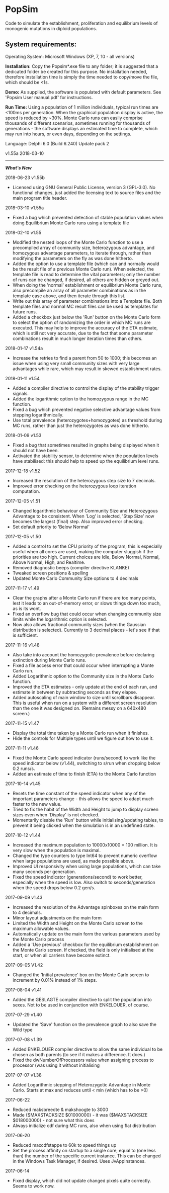 # PopSim
Code to simulate the establishment, proliferation and equilibrium levels of monogenic mutations in diploid populations.

## System requirements: ##
Operating System: Microsoft Windows (XP, 7, 10 - all versions)

**Installation:** Copy the Popsim*.exe file to any folder; it is suggested that a dedicated folder be created for this purpose. No installation needed, therefore installation time is simply the time needed to copy/move the file, which should be <1s.

**Demo:** As supplied, the software is populated with default parameters. See 'Popsim User manual.pdf' for instructions.  

**Run Time:** Using a population of 1 million individuals, typical run times are <100ms per generation. When the graphical population display is active, the speed is reduced by ~30%. Monte Carlo runs can easily comprise thousands of different scenarios, sometimes running for thousands of generations - the software displays an estimated time to complete, which may run into hours, or even days, depending on the settings.        


Language: Delphi 6.0 (Build 6.240) Update pack 2

v1.55a 2018-03-10

----------

***What's New***

2018-06-23 v1.55b

- Licensed using GNU General Public License, version 3 (GPL-3.0). No functional
changes, just added the licensing text to source files and the main program
title header.

2018-03-10 v1.55a

- Fixed a bug which prevented detection of stable population values when doing
Equilibrium Monte Carlo runs using a template file

2018-02-10 v1.55

- Modified the nested loops of the Monte Carlo function to use a precompiled
array of community size, heterozygous advantage, and homozygous advantage
parameters, to iterate through, rather than modifying the parameters on the fly
as was done hitherto.
- Added the option to use a template file (which can and normally would be the
result file of a previous Monte Carlo run). When selected, the template file is
read to determine the vital parameters; only the number of runs can be changed,
if desired, all others are hidden or greyed out.
- When doing the 'normal' establishment or equilibrium Monte Carlo runs, also
precompile an array of all parameter combinations as in the template case above,
and then iterate through this list.
- Write out this array of parameter combinations into a Template file. Both
template files and normal MC result files can be used as templates for future
runs.
- Added a checkbox just below the 'Run' button on the Monte Carlo form to select
the option of randomizing the order in which MC runs are executed. This may help
to improve the accuracy of the ETA estimate, which is still not very accurate,
due to the fact that some parameter combinations result in much longer iteration
times than others.


2018-01-17 v1.54a

- Increase the retries to find a parent from 50 to 1000; this becomes an issue
when using very small community sizes with very large advantages while rare,
which may result in skewed establishment rates.

2018-01-11 v1.54

- Added a compiler directive to control the display of the stability trigger
signals.
- Added the logarithmic option to the homozygous range in the MC function.
- Fixed a bug which prevented negative selective advantage values from stepping
logarithmically.
- Use total prevalence (heterozygotes+homozygotes) as threshold during MC runs,
rather than just the heterozygotes as was done hitherto.

2018-01-09 v1.53

- Fixed a bug that sometimes resulted in graphs being displayed when it should
not have been.
- Activated the stability sensor, to determine when the population levels have
stabilised: this should help to speed up the equilibrium level runs.

2017-12-18 v1.52

- Increased the resolution of the heterozygous step size to 7 decimals.
- Improved error checking on the heterozygous loop iteration computation.

2017-12-05 v1.51

- Changed logarithmic behaviour of Community Size and Heterozygous Advantage to
be consistent. When 'Log' is selected, 'Step Size' now becomes the largest
(final) step. Also improved error checking.
- Set default priority to 'Below Normal'

2017-12-05 v1.50

- Added a control to set the CPU priority of the program; this is especially
 useful when all cores are used, making the computer sluggish if the priorities
 are too high. Current choices are Idle, Below Normal, Normal, Above Normal,
 High, and Realtime.
- Removed diagnostic beeps (compiler directive KLANKE)
- Tweaked screen positions & spelling
- Updated Monte Carlo Community Size options to 4 decimals

2017-11-17 v1.49

- Clear the graphs after a Monte Carlo run if there are too many points, lest it
leads to an out-of-memory error, or slows things down too much, as is its wont.
- Fixed an overflow bug that could occur when changing community size limits
while the logarithmic option is selected.
- Now also allows fractional community sizes (when the Gaussian distribution is
selected). Currently to 3 decimal places - let's see if that is sufficient. 


2017-11-16 v1.48

- Also take into account the homozygotic prevalence before declaring extinction
during Monte Carlo runs.
- Fixed a file access error that could occur when interrupting a Monte Carlo run.
- Added Logarithmic option to the Community size in the Monte Carlo function.
- Improved the ETA estimates - only update at the end of each run, and estimate
in between by subtracting seconds as they elapse.
- Added autoscaling of main window to size until scrollbars disappear. This is
useful when run on a system with a different screen resolution than the one it
was designed on. (Remains messy on a 640x480 screen.)


2017-11-15 v1.47

- Display the total time taken by a Monte Carlo run when it finishes.
- Hide the controls for Multiple types until we figure out how to use it.

2017-11-11 v1.46

- Fixed the Monte Carlo speed indicator (runs/second) to work like the speed
indicator below (v1.44), switching to s/run when dropping below 0.2 runs/s.
- Added an estimate of time to finish (ETA) to the Monte Carlo function


2017-10-14 v1.45

- Resets the time constant of the speed indicator when any of the important
parameters change - this allows the speed to adapt much faster to the new value.
- Tried to fix the habit of the Width and Height to jump to display screen sizes
even when 'Display' is not checked.
- Momentarily disable the 'Run' button while initialising/updating tables, to
prevent it being clicked when the simulation is in an undefined state.


2017-10-12 v1.44

- Increased the maximum population to 10000x10000 = 100 million. It is very slow
when the population is maximal.
- Changed the type counters to type Int64 to prevent numeric overflow when large
populations are used, as made possible above.
- Improved UI responsivity when using large populations, which can take many
seconds per generation.
- Fixed the speed indicator (generations/second) to work better, especially
when the speed is low. Also switch to seconds/generation when the speed drops
below 0.2 gen/s.


2017-09-09 v1.43

- Increased the resolution of the Advantage spinboxes on the main form to 4
decimals.
- Minor layout adjustments on the main form
- Limited the Width and Height on the Monte Carlo screen to the maximum
allowable values.
- Automatically update on the main form the various parameters used by
the Monte Carlo process
- Added a 'Use previous' checkbox for the equilibrium establishment on the
Monte Carlo screen. If checked, the field is only initialised at the start, or
when all carriers have become extinct.


2017-09-05 V1.42

- Changed the 'Initial prevalence' box on the Monte Carlo screen to increment by
0.01% instead of 1% steps.

2017-08-04 v1.41

- Added the GESLAGTE compiler directive to split the population into sexes.
Not to be used in conjunction with ENKELOUER, of course.


2017-07-29 v1.40

- Updated the 'Save' function on the prevalence graph to also save the Wild type


2017-07-08 v1.39

- Added ENKELOUER compiler directive to allow the same individual to be chosen as
both parents (to see if it makes a difference. It does.)
- Fixed the dwNumberOfProcessors value when assigning process to processor (was
using it without initialising


2017-07-07 v1.38

- Added Logarithmic stepping of Heterozygotic Advantage in Monte Carlo. Starts
at max and reduces until < min (which has to be >0)


2017-06-22

- Reduced maksbreedte & makshoogte to 3000
- Made {$MAXSTACKSIZE $01000000} - it was {$MAXSTACKSIZE $018000000} - not sure
what this does
- Always initialize cdf during MC runs, also when using flat distribution

2017-06-20

- Reduced maxcdfstappe to 60k to speed things up
- Set the process affinity on startup to a single core, equal to (one less than)
the number of the specific current instance. This can be changed in the Windows
Task Manager, if desired. Uses JvAppInstances.


2017-06-14

- Fixed display, which did not update changed pixels quite correctly. Seems to
work now.



